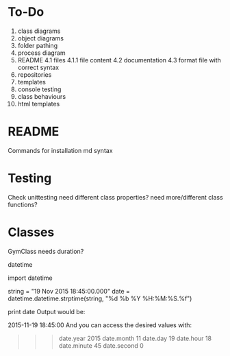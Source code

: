 # To-Do
1. class diagrams
2. object diagrams
3. folder pathing
4. process diagram
4. README
    4.1 files
    4.1.1 file content
    4.2 documentation
    4.3 format file with correct syntax
5. repositories
6. templates
7. console testing
8. class behaviours
9. html templates

# README

Commands for installation
md syntax

# Testing
Check unittesting
    need different class properties?
    need more/different class functions?

# Classes
GymClass needs duration?







datetime

import datetime

string = "19 Nov 2015  18:45:00.000"
date = datetime.datetime.strptime(string, "%d %b %Y  %H:%M:%S.%f")

print date
Output would be:

2015-11-19 18:45:00
And you can access the desired values with:

>>> date.year
2015
>>> date.month
11
>>> date.day
19
>>> date.hour
18
>>> date.minute
45
>>> date.second
0